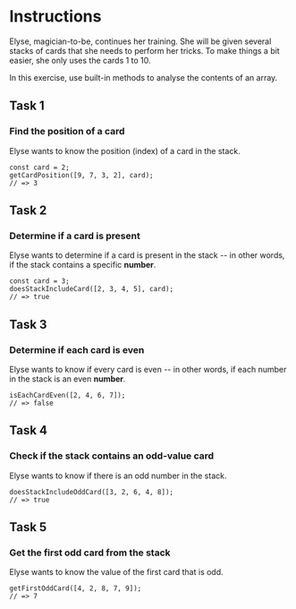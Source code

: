 # Instructions

Elyse, magician-to-be, continues her training. She will be given several stacks of cards that she needs to perform her tricks. To make things a bit easier, she only uses the cards 1 to 10.

In this exercise, use built-in methods to analyse the contents of an array.

## Task 1

### Find the position of a card

Elyse wants to know the position (index) of a card in the stack.

    const card = 2;
    getCardPosition([9, 7, 3, 2], card);
    // => 3

## Task 2

### Determine if a card is present

Elyse wants to determine if a card is present in the stack -- in other words, if the stack contains a specific **number**.

    const card = 3;
    doesStackIncludeCard([2, 3, 4, 5], card);
    // => true

## Task 3

### Determine if each card is even

Elyse wants to know if every card is even -- in other words, if each number in the stack is an even **number**.

    isEachCardEven([2, 4, 6, 7]);
    // => false

## Task 4

### Check if the stack contains an odd-value card

Elyse wants to know if there is an odd number in the stack.

    doesStackIncludeOddCard([3, 2, 6, 4, 8]);
    // => true

## Task 5

### Get the first odd card from the stack

Elyse wants to know the value of the first card that is odd.

    getFirstOddCard([4, 2, 8, 7, 9]);
    // => 7
